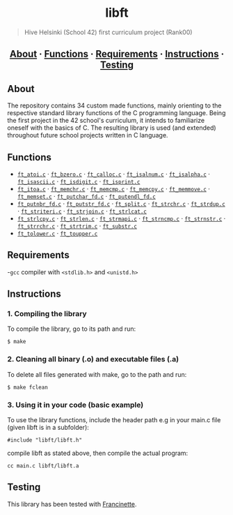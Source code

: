 <h1 align="center">libft</h1>

> Hive Helsinki (School 42) first curriculum project (Rank00)

<h2 align="center">
	<a href="#about">About</a>
	<span> · </span>
	<a href="#index">Functions</a>
	<span> · </span>
	<a href="#requirements">Requirements</a>
	<span> · </span>
	<a href="#instructions">Instructions</a>
	<span> · </span>
	<a href="#testing">Testing</a>
</h2>

## About
The repository contains 34 custom made functions, mainly orienting to the respective standard library functions of the C programming language. Being the first project in the 42 school's curriculum, it intends to familiarize oneself with the basics of C. 
The resulting library is used (and extended) throughout future school projects written in C language.

## Functions
* [`ft_atoi.c`](https://github.com/Nipsu24/libft/blob/master/ft_atoi.c) &middot; [`ft_bzero.c`](https://github.com/Nipsu24/libft/blob/master/ft_bzero.c ) &middot; [`ft_calloc.c`](https://github.com/Nipsu24/libft/blob/master/ft_calloc.c ) &middot; [`ft_isalnum.c`](https://github.com/Nipsu24/libft/blob/master/ft_isalnum.c) &middot; [`ft_isalpha.c`](https://github.com/Nipsu24/libft/blob/master/ft_isalpha.c) &middot; [`ft_isascii.c`](https://github.com/Nipsu24/libft/blob/master/ft_isascii.c) &middot; [`ft_isdigit.c`](https://github.com/Nipsu24/libft/blob/master/ft_isdigit.c) &middot; [`ft_isprint.c`](https://github.com/Nipsu24/libft/blob/master/ft_isprint.c)
* [`ft_itoa.c`](https://github.com/Nipsu24/libft/blob/master/ft_itoa.c ) &middot; [`ft_memchr.c`](https://github.com/Nipsu24/libft/blob/master/ft_memchr.c ) &middot; [`ft_memcmp.c`](https://github.com/Nipsu24/libft/blob/master/ft_memcmp.c ) &middot; [`ft_memcpy.c`](https://github.com/Nipsu24/libft/blob/master/ft_memcpy.c ) &middot; [`ft_memmove.c`](https://github.com/Nipsu24/libft/blob/master/ft_memmove.c) &middot; [`ft_memset.c`](https://github.com/Nipsu24/libft/blob/master/ft_memset.c ) &middot; [`ft_putchar_fd.c`](https://github.com/Nipsu24/libft/blob/master/ft_putchar_fd.c ) &middot; [`ft_putendl_fd.c`](https://github.com/Nipsu24/libft/blob/master/ft_putendl_fd.c ) 
* [`ft_putnbr_fd.c`](https://github.com/Nipsu24/libft/blob/master/ft_putnbr_fd.c ) &middot; [`ft_putstr_fd.c`](https://github.com/Nipsu24/libft/blob/master/ft_putstr_fd.c ) &middot; [`ft_split.c`](https://github.com/Nipsu24/libft/blob/master/ft_split.c ) &middot; [`ft_strchr.c`](https://github.com/Nipsu24/libft/blob/master/ft_strchr.c) &middot; [`ft_strdup.c`](https://github.com/Nipsu24/libft/blob/master/ft_strdup.c ) &middot; [`ft_striteri.c`](https://github.com/Nipsu24/libft/blob/master/ft_striteri.c ) &middot; [`ft_strjoin.c`](https://github.com/Nipsu24/libft/blob/master/ft_strjoin.c) &middot; [`ft_strlcat.c`](https://github.com/Nipsu24/libft/blob/master/ft_strlcat.c)
* [`ft_strlcpy.c`](https://github.com/Nipsu24/libft/blob/master/ft_strlcpy.c) &middot; [`ft_strlen.c`](https://github.com/Nipsu24/libft/blob/master/ft_strlen.c ) &middot; [`ft_strmapi.c`](https://github.com/Nipsu24/libft/blob/master/ft_strmapi.c) &middot; [`ft_strncmp.c`](https://github.com/Nipsu24/libft/blob/master/ft_strncmp.c) &middot; [`ft_strnstr.c`](https://github.com/Nipsu24/libft/blob/master/ft_strnstr.c) &middot; [`ft_strrchr.c`](https://github.com/Nipsu24/libft/blob/master/ft_strrchr.c) &middot; [`ft_strtrim.c`](https://github.com/Nipsu24/libft/blob/master/ft_strtrim.c) &middot; [`ft_substr.c`](https://github.com/Nipsu24/libft/blob/master/ft_substr.c)
* [`ft_tolower.c`](https://github.com/Nipsu24/libft/blob/master/ft_tolower.c) &middot; [`ft_toupper.c`](https://github.com/Nipsu24/libft/blob/master/ft_toupper.c)

## Requirements
-`gcc` compiler
with `<stdlib.h>` and `<unistd.h>` 

## Instructions

### 1. Compiling the library

To compile the library, go to its path and run:

```
$ make
```

### 2. Cleaning all binary (.o) and executable files (.a)

To delete all files generated with make, go to the path and run:
```
$ make fclean
```

### 3. Using it in your code (basic example)

To use the library functions, include the header path e.g in your main.c file (given libft is in a subfolder):
```
#include "libft/libft.h"
```
compile libft as stated above, then compile the actual program:
```
cc main.c libft/libft.a
```

## Testing
This library has been tested with [Francinette](https://github.com/xicodomingues/francinette).
